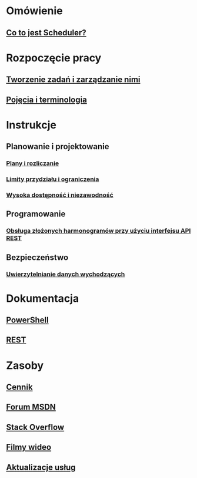 

# Omówienie
## [Co to jest Scheduler?](scheduler-intro.md)

# Rozpoczęcie pracy
## [Tworzenie zadań i zarządzanie nimi](scheduler-get-started-portal.md)
## [Pojęcia i terminologia](scheduler-concepts-terms.md)

# Instrukcje
## Planowanie i projektowanie
### [Plany i rozliczanie](scheduler-plans-billing.md)
### [Limity przydziału i ograniczenia](scheduler-limits-defaults-errors.md)
### [Wysoka dostępność i niezawodność](scheduler-high-availability-reliability.md)

## Programowanie
### [Obsługa złożonych harmonogramów przy użyciu interfejsu API REST](scheduler-advanced-complexity.md)


## Bezpieczeństwo
### [Uwierzytelnianie danych wychodzących](scheduler-outbound-authentication.md)

# Dokumentacja
## [PowerShell](/powershell/resourcemanager/azurerm.scheduler/v0.11.1/azurerm.scheduler)
## [REST](/rest/api/scheduler)

# Zasoby
## [Cennik](https://azure.microsoft.com/pricing/details/scheduler/)
## [Forum MSDN](https://social.msdn.microsoft.com/Forums/home?forum=azurescheduler)
## [Stack Overflow](http://stackoverflow.com/questions/tagged/azure-scheduler)
## [Filmy wideo](https://azure.microsoft.com/documentation/videos/index/?services=scheduler)
## [Aktualizacje usług](https://azure.microsoft.com/updates/?product=scheduler)





<!--HONumber=Jan17_HO3-->


